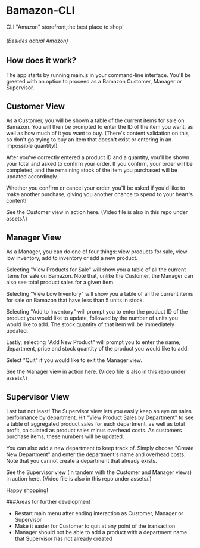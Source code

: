 # Bamazon-CLI
CLI "Amazon" storefront,the best place to shop!
###### (Besides actual Amazon)

## How does it work?
The app starts by running main.js in your command-line interface. You'll be greeted with an option to proceed as a Bamazon Customer, Manager or Supervisor.

## Customer View
As a Customer, you will be shown a table of the current items for sale on Bamazon. You will then be prompted to enter the ID of the item you want, as well as how much of it you want to buy. (There's content validation on this, so don't go trying to buy an item that doesn't exist or entering in an impossible quantity!)

After you've correctly entered a product ID and a quantity, you'll be shown your total and asked to confirm your order. If you confirm, your order will be completed, and the remaining stock of the item you purchased will be updated accordingly.

Whether you confirm or cancel your order, you'll be asked if you'd like to make another purchase, giving you another chance to spend to your heart's content!

See the Customer view in action here. (Video file is also in this repo under assets/.)

## Manager View
As a Manager, you can do one of four things: view products for sale, view low inventory, add to inventory or add a new product.

Selecting "View Products for Sale" will show you a table of all the current items for sale on Bamazon. Note that, unlike the Customer, the Manager can also see total product sales for a given item.

Selecting "View Low Inventory" will show you a table of all the current items for sale on Bamazon that have less than 5 units in stock.

Selecting "Add to Inventory" will prompt you to enter the product ID of the product you would like to update, followed by the number of units you would like to add. The stock quantity of that item will be immediately updated.

Lastly, selecting "Add New Product" will prompt you to enter the name, department, price and stock quantity of the product you would like to add.

Select "Quit" if you would like to exit the Manager view.

See the Manager view in action here. (Video file is also in this repo under assets/.)

## Supervisor View
Last but not least! The Supervisor view lets you easily keep an eye on sales performance by department. Hit "View Product Sales by Department" to see a table of aggregated product sales for each department, as well as total profit, calculated as product sales minus overhead costs. As customers purchase items, these numbers will be updated.

You can also add a new department to keep track of. Simply choose "Create New Department" and enter the department's name and overhead costs. Note that you cannot create a department that already exists.

See the Supervisor view (in tandem with the Customer and Manager views) in action here. (Video file is also in this repo under assets/.)

Happy shopping!
<img href="https://media.giphy.com/media/Ejn6xH5mnmtMI/source.gif">

###Areas for further development
* Restart main menu after ending interaction as Customer, Manager or Supervisor
* Make it easier for Customer to quit at any point of the transaction
* Manager should not be able to add a product with a department name that Supervisor has not already created